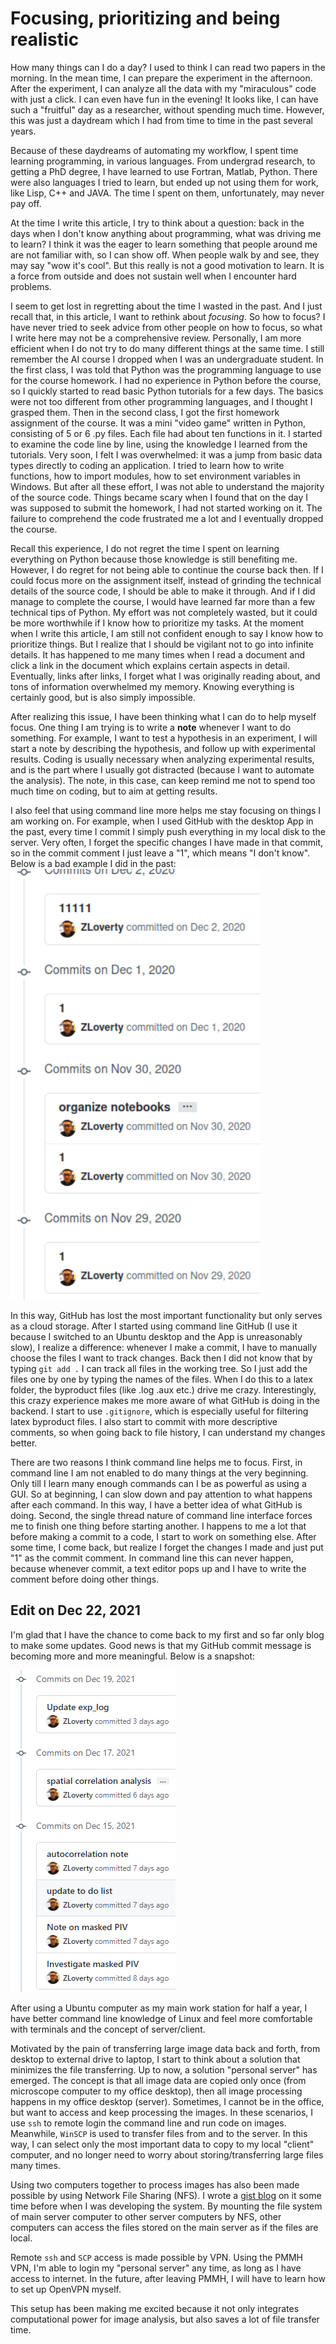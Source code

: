 # Focusing, prioritizing and being realistic

How many things can I do a day?
I used to think I can read two papers in the morning.
In the mean time, I can prepare the experiment in the afternoon.
After the experiment, I can analyze all the data with my "miraculous" code with just a click.
I can even have fun in the evening!
It looks like, I can have such a "fruitful" day as a researcher, without spending much time.
However, this was just a daydream which I had from time to time in the past several years.

Because of these daydreams of automating my workflow, I spent time learning programming, in various languages.
From undergrad research, to getting a PhD degree, I have learned to use Fortran, Matlab, Python.
There were also languages I tried to learn, but ended up not using them for work, like Lisp, C++ and JAVA.
The time I spent on them, unfortunately, may never pay off.

At the time I write this article, I try to think about a question:
back in the days when I don't know anything about programming, what was driving me to learn?
I think it was the eager to learn something that people around me are not familiar with, so I can show off.
When people walk by and see, they may say "wow it's cool".
But this really is not a good motivation to learn. It is a force from outside and does not sustain well when I encounter hard problems.

I seem to get lost in regretting about the time I wasted in the past.
And I just recall that, in this article, I want to rethink about *focusing*.
So how to focus?
I have never tried to seek advice from other people on how to focus, so what I write here may not be a comprehensive review.
Personally, I am more efficient when I do not try to do many different things at the same time.
I still remember the AI course I dropped when I was an undergraduate student.
In the first class, I was told that Python was the programming language to use for the course homework.
I had no experience in Python before the course, so I quickly started to read basic Python tutorials for a few days.
The basics were not too different from other programming languages, and I thought I grasped them.
Then in the second class, I got the first homework assignment of the course.
It was a mini "video game" written in Python, consisting of 5 or 6 .py files.
Each file had about ten functions in it.
I started to examine the code line by line, using the knowledge I learned from the tutorials.
Very soon, I felt I was overwhelmed: it was a jump from basic data types directly to coding an application.
I tried to learn how to write functions, how to import modules, how to set environment variables in Windows.
But after all these effort, I was not able to understand the majority of the source code.
Things became scary when I found that on the day I was supposed to submit the homework, I had not started working on it.
The failure to comprehend the code frustrated me a lot and I eventually dropped the course.

Recall this experience, I do not regret the time I spent on learning everything on Python because those knowledge is still benefiting me.
However, I do regret for not being able to continue the course back then.
If I could focus more on the assignment itself, instead of grinding the technical details of the source code, I should be able to make it through.
And if I did manage to complete the course, I would have learned far more than a few technical tips of Python.
My effort was not completely wasted, but it could be more worthwhile if I know how to prioritize my tasks.
At the moment when I write this article, I am still not confident enough to say I know how to prioritize things.
But I realize that I should be vigilant not to go into infinite details.
It has happened to me many times when I read a document and click a link in the document which explains certain aspects in detail.
Eventually, links after links, I forget what I was originally reading about, and tons of information overwhelmed my memory.
Knowing everything is certainly good, but is also simply impossible.

After realizing this issue, I have been thinking what I can do to help myself focus.
One thing I am trying is to write a **note** whenever I want to do something.
For example, I want to test a hypothesis in an experiment, I will start a note by describing the hypothesis, and follow up with experimental results.
Coding is usually necessary when analyzing experimental results, and is the part where I usually got distracted (because I want to automate the analysis).
The note, in this case, can keep remind me not to spend too much time on coding, but to aim at getting results.

I also feel that using command line more helps me stay focusing on things I am working on.
For example, when I used GitHub with the desktop App in the past, every time I commit I simply push everything in my local disk to the server.
Very often, I forget the specific changes I have made in that commit, so in the commit comment I just leave a "1", which means "I don't know".
Below is a bad example I did in the past:
![](img/0/bad_commit_comments.png)

In this way, GitHub has lost the most important functionality but only serves as a cloud storage.
After I started using command line GitHub (I use it because I switched to an Ubuntu desktop and the App is unreasonably slow), I realize a difference:
whenever I make a commit, I have to manually choose the files I want to track changes.
Back then I did not know that by typing `git add .` I can track all files in the working tree.
So I just add the files one by one by typing the names of the files.
When I do this to a latex folder, the byproduct files (like .log .aux etc.) drive me crazy.
Interestingly, this crazy experience makes me more aware of what GitHub is doing in the backend.
I start to use `.gitignore`, which is especially useful for filtering latex byproduct files.
I also start to commit with more descriptive comments, so when going back to file history, I can understand my changes better.

There are two reasons I think command line helps me to focus.
First, in command line I am not enabled to do many things at the very beginning.
Only till I learn many enough commands can I be as powerful as using a GUI.
So at beginning, I can slow down and pay attention to what happens after each command.
In this way, I have a better idea of what GitHub is doing.
Second, the single thread nature of command line interface forces me to finish one thing before starting another.
I happens to me a lot that before making a commit to a code, I start to work on something else.
After some time, I come back, but realize I forget the changes I made and just put "1" as the commit comment.
In command line this can never happen, because whenever commit, a text editor pops up and I have to write the comment before doing other things.

## Edit on Dec 22, 2021

I'm glad that I have the chance to come back to my first and so far only blog to make some updates. Good news is that my GitHub commit message is becoming more and more meaningful. Below is a snapshot:

![](img/Screenshot_2021-12-22_234719.png)

After using a Ubuntu computer as my main work station for half a year, I have better command line knowledge of Linux and feel more comfortable with terminals and the concept of server/client.

Motivated by the pain of transferring large image data back and forth, from desktop to external drive to laptop, I start to think about a solution that minimizes the file transferring. Up to now, a solution "personal server" has emerged. The concept is that all image data are copied only once (from microscope computer to my office desktop), then all image processing happens in my office desktop (server). Sometimes, I cannot be in the office, but want to access and keep processing the images. In these scenarios, I use `ssh` to remote login the command line and run code on images. Meanwhile, `WinSCP` is used to transfer files from and to the server. In this way, I can select only the most important data to copy to my local "client" computer, and no longer need to worry about storing/transferring large files many times.

Using two computers together to process images has also been made possible by using Network File Sharing (NFS). I wrote a [gist blog](https://gist.github.com/ZLoverty/64f0d5de93d95ea12e98b3010ba37646) on it some time before when I was developing the system. By mounting the file system of main server computer to other server computers by NFS, other computers can access the files stored on the main server as if the files are local.

Remote `ssh` and `SCP` access is made possible by VPN. Using the PMMH VPN, I'm able to login my "personal server" any time, as long as I have access to internet. In the future, after leaving PMMH, I will have to learn how to set up OpenVPN myself.

This setup has been making me excited because it not only integrates computational power for image analysis, but also saves a lot of file transfer time.

